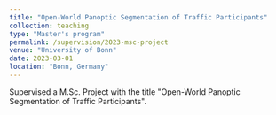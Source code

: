 ```yaml
---
title: "Open-World Panoptic Segmentation of Traffic Participants"
collection: teaching
type: "Master's program"
permalink: /supervision/2023-msc-project
venue: "University of Bonn"
date: 2023-03-01
location: "Bonn, Germany"
---
```


Supervised a M.Sc. Project with the title "Open-World Panoptic Segmentation of Traffic Participants".
